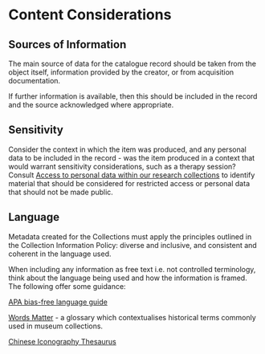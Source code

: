 # Content Considerations

## Sources of Information

The main source of data for the catalogue record should be taken from the object itself, information provided by the creator, or from acquisition documentation.

If further information is available, then this should be included in the record and the source acknowledged where appropriate.

## Sensitivity

Consider the context in which the item was produced, and any personal data to be included in the record - was the item produced in a context that would warrant sensitivity considerations, such as a therapy session? Consult [Access to personal data within our research collections](http://wellcomelibrary.org/content/documents/policy-documents/access-to-personal-data.pdf) to identify material that should be considered for restricted access or personal data that should not be made public.

## Language

Metadata created for the Collections must apply the principles outlined in the Collection Information Policy: diverse and inclusive, and consistent and coherent in the language used.

When including any information as free text i.e. not controlled terminology, think about the language being used and how the information is framed. The following offer some guidance:

 [APA bias-free language guide](https://apastyle.apa.org/style-grammar-guidelines/bias-free-language)

[Words Matter](https://www.tropenmuseum.nl/en/about-tropenmuseum/words-matter-publication) - a glossary which contextualises historical terms commonly used in museum collections.

[Chinese Iconography Thesaurus ](https://chineseiconography.org/thes/1)

